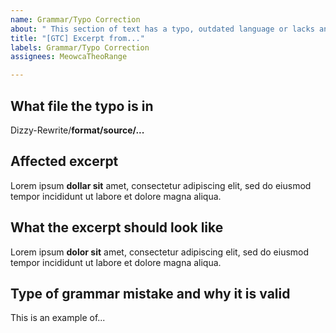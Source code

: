 ```yaml
---
name: Grammar/Typo Correction
about: " This section of text has a typo, outdated language or lacks an Oxford comma."
title: "[GTC] Excerpt from..."
labels: Grammar/Typo Correction
assignees: MeowcaTheoRange

---
```


## What file the typo is in 
<!--
You can use the GitHub browser or download as ZIP to locate the path
-->

Dizzy-Rewrite/**format/source/...**

## Affected excerpt <!--with typo emphasized in Markdown-->

Lorem ipsum **dollar sit** amet, consectetur adipiscing elit, sed do eiusmod tempor incididunt ut labore et dolore magna aliqua.

## What the excerpt should look like <!--with difference emphasized in Markdown-->

Lorem ipsum **dolor sit** amet, consectetur adipiscing elit, sed do eiusmod tempor incididunt ut labore et dolore magna aliqua.

## Type of grammar mistake and why it is valid <!--(optional)-->

This is an example of...
